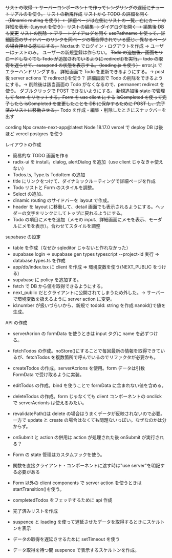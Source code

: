 ~~リストの取得 → サーバーコンポーネントで作ってレンダリングの遅延にチュートリアルのを使う。~~
~~リストの新規作成~~
~~リストから TODO の詳細を開く（Dinamic routing を使う）← 詳細ページは左側にリストの一覧、右にカードの詳細を表示（Layout を使う）~~
~~リストの編集 → ダイアログを開く → 編集後 DB も変更~~
~~リストの削除 → アラートダイアログを開く~~
~~usePathname を使って、詳細画面のサイドバーのリンクを同ページの場合押されている感じ、異なるページの場合押せる感じにする。~~
Nextauth でログイン・ログアウトを作成 → ユーザーはテストのみ。
ユーザーの新規登録は作らない。
~~Todo の追加後、画面をリロードしなくても Todo が追加されているように redirect()を実行。~~
~~todo の取得を遅らせて、susupend の状態を表示する。（loading.js を使う）~~
error.js でエラーハンドリングする。
詳細画面で Todo を更新できるようにする。→ post 後 server actions で redirect()を使う？
詳細画面で Todo の削除をできるようにする。→ 削除後は該当画面の Todo がなくなるので、permanent redirect を使う。
ダブルクリックで POST できないようにする。
~~新規追加後 state で管理して form をリセットする。Form を use client にする~~
~~isCompleted を使って完了したら isCompleted を変更したことを DB に保存するために POST し、完了済みリストに移動させる。~~
Todo を作成・編集・削除したときにスナックバーを出す

cording
Npx create-next-app@latest
Node 18.17.0
vercel で deploy
DB は後ほど vercel postgres を使う

レイアウトの作成

- 簡易的な TODO 画面を作る
- radix-ui を install。dialog, alertDialog を追加（use client じゃなきゃ使えない）
- Todos.ts, Type.ts TodoItem の追加
- title にリンクをつけて、ダイナミックルーティングで詳細ページを作成
- Todo リストと Form のスタイルを調整。
- Select の追加。
- dinamic routing のサイドバーを layout で作成。
- header を layout に移動して、detail 画面でも表示されるようにする。ヘッダーの文字をリンクにしてトップに戻れるようにする。
- Todo の項目にメモを追加（メモの input、詳細画面にメモを表示、モーダルにメモを表示）。合わせてスタイルを調整

supabase の設定

- table を作成（なぜか sqleditor じゃないと作れなかった）
- supabase login => supabase gen types typescript --project-id 実行 => database.types.ts を作成
- app/db/index.tsx に client を作成 => 環境変数を使う(NEXT_PUBLIC をつける)
- supabase に policy を追加する。
- fetch で DB から値を取得できるようにする。
- next_public だとクライアントに公開されてしまうため外した。→ サーバーで環境変数を扱えるように server action に変更。
- id:number が扱いづらいから、新規で todoId: string を作成 nanoid()で値を生成。

API の作成

- serverAcrion の formData を使うときは input タグに name を必ずつける。
- fetchTodos の作成。noStore()にすることで毎回最新の情報を取得できているが、fetchTodos を複数箇所で呼んでいるのでリファクタが必要かも。
- createTodos の作成。serverAcrions を使用。form データは引数 FormData で受け取るように実装。
- editTodos の作成。bind を使うことで formData に含まれない値を含める。
- deleteTodos の作成。form じゃなくても client コンポーネントの onclick で serverAcrionts は使えるみたい。

- revalidatePath()は delete の場合はうまくデータが反映されないので必要。一方で update と create の場合はなくても問題ないっぽい。なぜなのかは分からず。
- onSubmit と action の併用は action が処理された後 onSubmit が実行される？
- Form の state 管理はカスタムフックを使う。

- 関数を直接クライアント・コンポーネントに渡す時は"use server"を明記する必要がある
- Form 以外の client components で server action を使うときは startTransition()を使う。

- completedTodos をフェッチするために api 作成
- 完了済みリストを作成

- suspence と loading を使って遅延させたデータを取得するときにスケルトンを表示
- データの取得を遅延させるために setTimeout を使う
- データ取得を待つ間 suspence で表示するスケルトンを作成。
